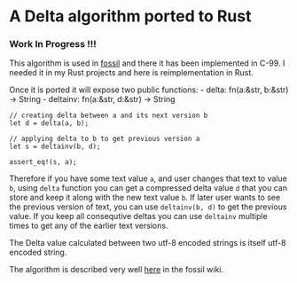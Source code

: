 # A Delta algorithm ported to Rust

### Work In Progress !!!

This algorithm is used in [fossil](https://fossil-scm.org) and there it has been implemented in C-99.
I needed it in my Rust projects and here is reimplementation in Rust.

Once it is ported it will expose two public functions:
    - delta:  fn(a:&str, b:&str) -> String
    - deltainv:  fn(a:&str, d:&str) -> String

```
// creating delta between a and its next version b
let d = delta(a, b);

// applying delta to b to get previous version a
let s = deltainv(b, d);

assert_eq!(s, a);
```

Therefore if you have some text value `a`, and user changes that text to value `b`, using
`delta` function you can get a compressed delta value `d` that you can store and keep it
along with the new text value `b`. If later user wants to see the previous version of text,
you can use `deltainv(b, d)` to get the previous value. If you keep all consequtive deltas
you can use `deltainv` multiple times to get any of the earlier text versions.

The Delta value calculated between two utf-8 encoded strings is itself utf-8 encoded string.

The algorithm is described very well
[here](https://fossil-scm.org/home/doc/trunk/www/delta_encoder_algorithm.wiki) in the fossil wiki.
